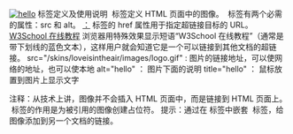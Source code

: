 <a href="https://www.cnblogs.com/Eva-J/"><img id="blogLogo" src="/skins/loveisintheair/images/logo.gif" alt="hello" title="hello" /></a>
标签定义及使用说明
<img> 标签定义 HTML 页面中的图像。
<img> 标签有两个必需的属性：src 和 alt。
<a href="https://www.cnblogs.com/Eva-J/">  ：<a> 标签的 href 属性用于指定超链接目标的 URL。
<a href="http://www.w3school.com.cn/index.html">W3School 在线教程</a>  浏览器用特殊效果显示短语“W3School 在线教程”（通常是带下划线的蓝色文本），这样用户就会知道它是一个可以链接到其他文档的超链接。
src="/skins/loveisintheair/images/logo.gif"  : 图片的链接地址，可以使网络的地址，也可以使本地
alt="hello"  ： 图片下面的说明
title="hello"  ： 鼠标放置到图片上显示文字

注释：从技术上讲，图像并不会插入 HTML 页面中，而是链接到 HTML 页面上。
<img> 标签的作用是为被引用的图像创建占位符。
提示：通过在 <a> 标签中嵌套 <img> 标签，给图像添加到另一个文档的链接。
